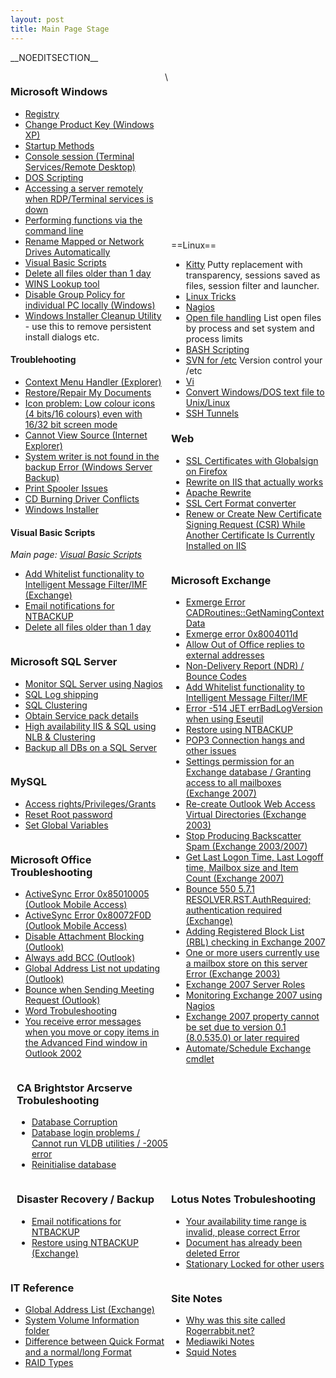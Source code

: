 ```yaml
---
layout: post 
title: Main Page Stage
---
```


\_\_NOEDITSECTION\_\_

<div style="float:left;width:49%">

### Microsoft Windows

-   [Registry](Registry "wikilink")
-   [Change Product Key (Windows
    XP)](Change_Product_Key_(Windows_XP) "wikilink")
-   [Startup Methods](Startup_Methods "wikilink")
-   [Console session (Terminal Services/Remote
    Desktop)](Console_session_(Terminal_Services/Remote_Desktop) "wikilink")
-   [DOS Scripting](DOS_Scripting "wikilink")
-   [Accessing a server remotely when RDP/Terminal services is
    down](Accessing_a_server_remotely_when_RDP/Terminal_services_is_down "wikilink")
-   [Performing functions via the command
    line](Performing_functions_via_the_command_line_(Windows) "wikilink")
-   [Rename Mapped or Network Drives
    Automatically](Rename_Mapped_or_Network_Drives_Automatically "wikilink")
-   [Visual Basic Scripts](Visual_Basic_Scripts "wikilink")
-   [Delete all files older than 1
    day](Delete_all_files_older_than_1_day_(Windows) "wikilink")
-   [WINS Lookup tool](WINS_Lookup_tool "wikilink")
-   [Disable Group Policy for individual PC locally
    (Windows)](Disable_Group_Policy_for_individual_PC_locally_(Windows) "wikilink")
-   [Windows Installer Cleanup
    Utility](http://support.microsoft.com/kb/290301/en-us) - use this to
    remove persistent install dialogs etc.

#### Troublehooting

-   [Context Menu Handler
    (Explorer)](Context_Menu_Handler_(Explorer) "wikilink")
-   [Restore/Repair My
    Documents](Restore/Repair_My_Documents_(Windows) "wikilink")
-   [Icon problem: Low colour icons (4 bits/16 colours) even with 16/32
    bit screen
    mode](Icon_problem:_Low_colour_icons_(4_bits/16_colours)_even_with_16/32_bit_screen_mode_(Windows) "wikilink")
-   [Cannot View Source (Internet
    Explorer)](Cannot_View_Source_(Internet_Explorer) "wikilink")
-   [System writer is not found in the backup Error (Windows Server
    Backup)](System_writer_is_not_found_in_the_backup_Error_(Windows_Server_Backup) "wikilink")
-   [Print Spooler Issues](http://support.microsoft.com/kb/324757)
-   [CD Burning Driver
    Conflicts](http://support.microsoft.com/default.aspx?scid=KB;EN-US;q315345&)
-   [Windows Installer](http://support.microsoft.com/kb/555175/en-us)

#### Visual Basic Scripts

*Main page: [Visual Basic Scripts](Visual_Basic_Scripts "wikilink")*

-   [Add Whitelist functionality to Intelligent Message Filter/IMF
    (Exchange)](Add_Whitelist_functionality_to_Intelligent_Message_Filter/IMF_(Exchange) "wikilink")
-   [Email notifications for
    NTBACKUP](Email_notifications_for_NTBACKUP "wikilink")
-   [Delete all files older than 1
    day](Delete_all_files_older_than_1_day_(Windows) "wikilink")

</div>
<div style="float:right;width:49%">

\
\
\
\
\
\
\
\
\
\
\
\
\
\
\
==Linux==

-   [Kitty](http://www.9bis.net/kitty/) Putty replacement with
    transparency, sessions saved as files, session filter and launcher.
-   [Linux Tricks](Linux_Tricks "wikilink")
-   [Nagios](Nagios "wikilink")
-   [Open file handling](Open_file_handling_(Linux) "wikilink") List
    open files by process and set system and process limits
-   [BASH Scripting](BASH_Scripting "wikilink")
-   [SVN for /etc](SVN_for_/etc "wikilink") Version control your /etc
-   [Vi](Vi "wikilink")
-   [Convert Windows/DOS text file to
    Unix/Linux](Convert_Windows/DOS_text_file_to_Unix/Linux "wikilink")
-   [SSH Tunnels](SSH_Tunnels_(Linux) "wikilink")

### Web

-   [SSL Certificates with Globalsign on
    Firefox](SSL_Certificates_with_Globalsign_on_Firefox "wikilink")
-   [Rewrite on IIS that actually
    works](Rewrite_on_IIS_that_actually_works "wikilink")
-   [Apache Rewrite](Apache_Rewrite "wikilink")
-   [SSL Cert Format
    converter](https://www.sslshopper.com/ssl-converter.html)
-   [Renew or Create New Certificate Signing Request (CSR) While Another
    Certificate Is Currently Installed on
    IIS](http://support.microsoft.com/default.aspx?scid=kb;en-us;Q295281)

</div>
<div style="float:right;width:49%">

### Microsoft Exchange

-   [Exmerge Error
    CADRoutines::GetNamingContextData](Exmerge_Error_CADRoutines::GetNamingContextData_(Exchange) "wikilink")
-   [Exmerge error
    0x8004011d](Exmerge_error_0x8004011d_(Exchange) "wikilink")
-   [Allow Out of Office replies to external
    addresses](Allow_Out_of_Office_replies_to_external_addresses_(Exchange) "wikilink")
-   [Non-Delivery Report (NDR) / Bounce
    Codes](Non-Delivery_Report_(NDR)_/_Bounce_Codes_(Email) "wikilink")
-   [Add Whitelist functionality to Intelligent Message
    Filter/IMF](Add_Whitelist_functionality_to_Intelligent_Message_Filter/IMF_(Exchange) "wikilink")
-   [Error -514 JET errBadLogVersion when using
    Eseutil](Error_-514_JET_errBadLogVersion_when_using_Eseutil_(Exchange) "wikilink")
-   [Restore using
    NTBACKUP](Restore_using_NTBACKUP_(Exchange) "wikilink")
-   [POP3 Connection hangs and other
    issues](POP3_Connection_hangs_and_other_issues_(Exchange) "wikilink")
-   [Settings permission for an Exchange database / Granting access to
    all mailboxes
    (Exchange 2007)](Settings_permission_for_an_Exchange_database_/_Granting_access_to_all_mailboxes_(Exchange_2007) "wikilink")
-   [Re-create Outlook Web Access Virtual Directories
    (Exchange 2003)](Re-create_Outlook_Web_Access_Virtual_Directories_(Exchange_2003) "wikilink")
-   [Stop Producing Backscatter Spam (Exchange
    2003/2007)](Stop_Producing_Backscatter_Spam_(Exchange_2003/2007) "wikilink")
-   [Get Last Logon Time, Last Logoff time, Mailbox size and Item Count
    (Exchange 2007)](Get_Last_Logon_Time,_Last_Logoff_time,_Mailbox_size_and_Item_Count_(Exchange_2007) "wikilink")
-   [Bounce 550 5.7.1 RESOLVER.RST.AuthRequired; authentication required
    (Exchange)](Bounce_550_5.7.1_RESOLVER.RST.AuthRequired;_authentication_required_(Exchange) "wikilink")
-   [Adding Registered Block List (RBL) checking in Exchange
    2007](Adding_Registered_Block_List_(RBL)_checking_in_Exchange_2007 "wikilink")
-   [One or more users currently use a mailbox store on this server
    Error
    (Exchange 2003)](One_or_more_users_currently_use_a_mailbox_store_on_this_server_Error_(Exchange_2003) "wikilink")
-   [Exchange 2007 Server Roles](Exchange_2007_Server_Roles "wikilink")
-   [Monitoring Exchange 2007 using
    Nagios](Monitoring_Exchange_2007_using_Nagios "wikilink")
-   [Exchange 2007 property cannot be set due to version 0.1 (8.0.535.0)
    or later
    required](Exchange_2007_property_cannot_be_set_due_to_version_0.1_(8.0.535.0)_or_later_required "wikilink")
-   [Automate/Schedule Exchange
    cmdlet](Automate/Schedule_Exchange_cmdlet "wikilink")

</div>
<div style="float:left;width:49%">

### Microsoft SQL Server

-   [Monitor SQL Server using
    Nagios](Monitor_SQL_Server_(MSSQL)_using_Nagios "wikilink")
-   [SQL Log shipping](SQL_Log_shipping_(Database_Server) "wikilink")
-   [SQL Clustering](SQL_Clustering_(Database_Server) "wikilink")
-   [Obtain Service pack
    details](Obtain_Service_pack_details_(SQL_Server) "wikilink")
-   [High availability IIS & SQL using NLB &
    Clustering](High_availability_IIS_&_SQL_using_NLB_&_Clustering "wikilink")
-   [Backup all DBs on a SQL
    Server](Backup_all_DBs_on_a_SQL_Server "wikilink")

</div>
<div style="float:left;width:49%">

### MySQL

-   [Access
    rights/Privileges/Grants](Access_rights/Privileges/Grants_(MySQL) "wikilink")
-   [Reset Root password](Reset_Root_password_(MySQL) "wikilink")
-   [Set Global Variables](Set_Global_Variables_(MySQL) "wikilink")

</div>

\

<div style="float:left;width:49%">

### Microsoft Office Troubleshooting

-   [ActiveSync Error 0x85010005 (Outlook Mobile
    Access)](ActiveSync_Error_0x85010005_(Outlook_Mobile_Access) "wikilink")
-   [ActiveSync Error 0x80072F0D (Outlook Mobile
    Access)](ActiveSync_Error_0x80072F0D_(Outlook_Mobile_Access) "wikilink")
-   [Disable Attachment Blocking
    (Outlook)](Disable_Attachment_Blocking_(Outlook) "wikilink")
-   [Always add BCC (Outlook)](Always_add_BCC_(Outlook) "wikilink")
-   [Global Address List not updating
    (Outlook)](Global_Address_List_not_updating_(Outlook) "wikilink")
-   [Bounce when Sending Meeting Request
    (Outlook)](Bounce_when_Sending_Meeting_Request_(Outlook) "wikilink")
-   [Word Trobuleshooting](http://support.microsoft.com/kb/820919/)
-   [You receive error messages when you move or copy items in the
    Advanced Find window in Outlook
    2002](http://support.microsoft.com/default.aspx?scid=kb;en-us;301415)

</div>
<div style="float:right;width:49%">

### CA Brightstor Arcserve Trobuleshooting

-   [Database Corruption](Database_Corruption_(Arcserve) "wikilink")
-   [Database login problems / Cannot run VLDB utilities / -2005
    error](Database_login_problems_/_Cannot_run_VLDB_utilities_/_-2005_error_(Arcserve) "wikilink")
-   [Reinitialise database](Reinitialise_database_(Arcserve) "wikilink")

</div>
<div style="float:right;width:49%">

### Lotus Notes Trobuleshooting

-   [Your availability time range is invalid, please correct
    Error](Your_availability_time_range_is_invalid,_please_correct_Error_(Lotus_Notes) "wikilink")
-   [Document has already been deleted
    Error](Document_has_already_been_deleted_Error_(Lotus_Notes) "wikilink")
-   [Stationary Locked for other
    users](Stationary_Locked_for_other_users_(Lotus_Notes) "wikilink")

</div>
<div style="float:right;width:49%">

### Disaster Recovery / Backup

-   [Email notifications for
    NTBACKUP](Email_notifications_for_NTBACKUP "wikilink")
-   [Restore using NTBACKUP
    (Exchange)](Restore_using_NTBACKUP_(Exchange) "wikilink")

</div>
<div style="float:left;width:49%">

### IT Reference

-   [Global Address List
    (Exchange)](Global_Address_List_(Exchange) "wikilink")
-   [System Volume Information
    folder](System_Volume_Information_folder_(Windows) "wikilink")
-   [Difference between Quick Format and a normal/long
    Format](Difference_between_Quick_Format_and_a_normal/long_Format "wikilink")
-   [RAID Types](RAID_Types "wikilink")

</div>
<div style="float:right;width:49%">

### Site Notes

-   [Why was this site called
    Rogerrabbit.net?](Why_was_this_site_called_Rogerrabbit.net? "wikilink")
-   [Mediawiki Notes](Wiki_Stuff "wikilink")
-   [Squid Notes](Squid_Stuff "wikilink")

</div>

